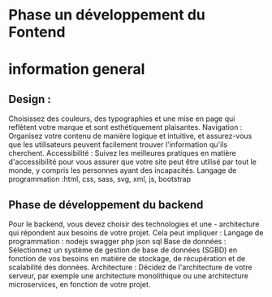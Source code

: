 # Phase un développement du Fontend
# information general

## Design : 
Choisissez des couleurs, des typographies et une mise en page qui reflètent votre marque et sont esthétiquement plaisantes.
Navigation : Organisez votre contenu de manière logique et intuitive, et assurez-vous que les utilisateurs peuvent facilement trouver l'information qu'ils cherchent.
Accessibilité : Suivez les meilleures pratiques en matière d'accessibilité pour vous assurer que votre site peut être utilisé par tout le monde, y compris les personnes ayant des incapacités.
Langage de programmation :html, css, sass, svg, xml, js, bootstrap
## Phase de développement du backend
Pour le backend, vous devez choisir des technologies et une - architecture qui répondent aux besoins de votre projet. Cela peut impliquer :
Langage de programmation : nodejs swagger php json sql
Base de données : Sélectionnez un système de gestion de base de données (SGBD) en fonction de vos besoins en matière de stockage, de récupération et de scalabilité des données.
Architecture : Décidez de l'architecture de votre serveur, par exemple une architecture monolithique ou une architecture microservices, en fonction de votre projet.